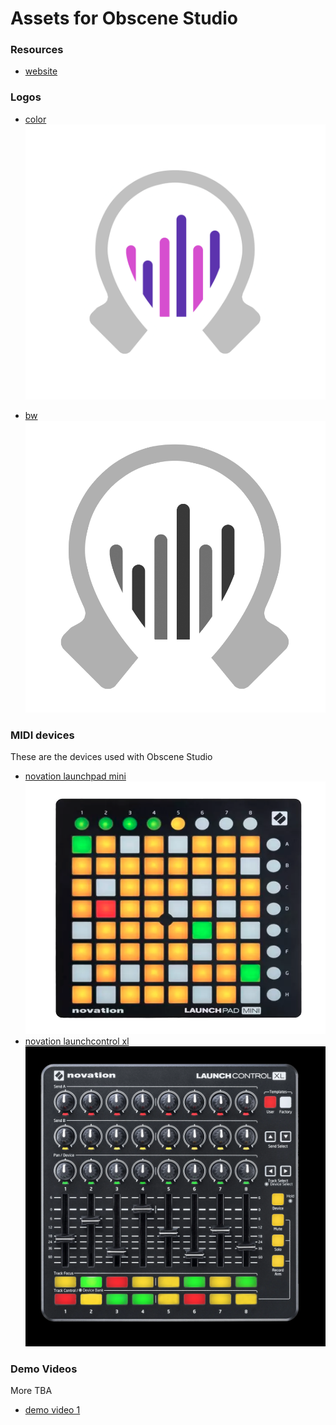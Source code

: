# Assets for Obscene Studio

### Resources

- [website](https://obscene.studio)

### Logos

- [color](assets/logo-color-1024.png)
    ![color](assets/logo-color-1024.png)

- [bw](assets/logo-bw.png)
    ![bw](assets/logo-bw.png)

### MIDI devices

These are the devices used with Obscene Studio

- [novation launchpad mini](assets/novation-launchpad-mini.png)
    ![novation launchpad mini](assets/novation-launchpad-mini.png)
- [novation launchcontrol xl](assets/novation-launchcontrol-xl-2.png)
    ![novation launchcontrol xl](assets/novation-launchcontrol-xl-2.png)


### Demo Videos

More TBA

- [demo video 1](https://obscene.studio/platform/files/obscene-demo-1.mp4)

